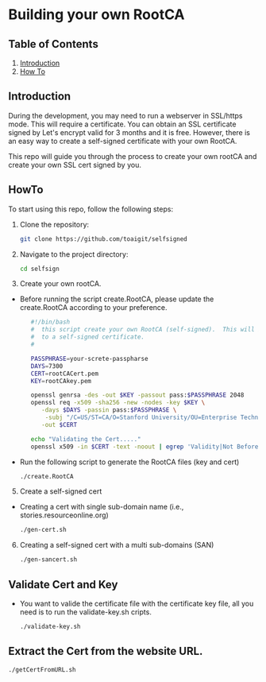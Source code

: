 # Building your own RootCA

## Table of Contents

1. [Introduction](#introduction)
2. [How To](#HowTo)

## Introduction

During the development, you may need to run a webserver in SSL/https mode.   This will require a certificate.  You can obtain an SSL certificate signed by Let's encrypt valid for 3 months and it is free.  However, there is an easy way to create a self-signed certificate with your own RootCA.

This repo will guide you through the process to create your own rootCA and create your own SSL cert signed by you.

## HowTo

To start using this repo, follow the following steps:

1. Clone the repository:

   ```bash
   git clone https://github.com/toaigit/selfsigned
   ```

3. Navigate to the project directory:

   ```bash
   cd selfsign
   ```

4. Create your own rootCA.
 
- Before running the script create.RootCA, please update the create.RootCA according to your preference.
  ```bash
     #!/bin/bash
     #  this script create your own RootCA (self-signed).  This will be used
     #  to a self-signed certificate.
     #

     PASSPHRASE=your-screte-passpharse
     DAYS=7300
     CERT=rootCACert.pem
     KEY=rootCAkey.pem

     openssl genrsa -des -out $KEY -passout pass:$PASSPHRASE 2048
     openssl req -x509 -sha256 -new -nodes -key $KEY \
        -days $DAYS -passin pass:$PASSPHRASE \
         -subj "/C=US/ST=CA/O=Stanford University/OU=Enterprise Technology/CN=stanford.edu" \
        -out $CERT

     echo "Validating the Cert....."
     openssl x509 -in $CERT -text -noout | egrep 'Validity|Not Before|Not After|Subject:'
   ```
- Run the following script to generate the RootCA files (key and cert)
   ```bash
   ./create.RootCA
   ```

5. Create a self-signed cert
-  Creating a cert with single sub-domain name (i.e., stories.resourceonline.org)
   ```bash
   ./gen-cert.sh
   ```
6. Creating a self-signed cert with a multi sub-domains (SAN)
   ```bash
   ./gen-sancert.sh
   ```

## Validate Cert and Key
-  You want to valide the certificate file with the certificate key file, all you need is to run the validate-key.sh cripts. 
   ```bash
   ./validate-key.sh
   ```
## Extract the Cert from the website URL.
   ```bash
   ./getCertFromURL.sh
   ```
